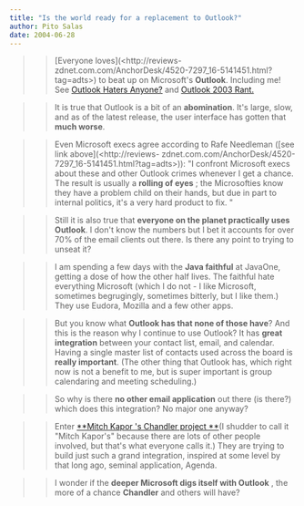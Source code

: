 ```yaml
---
title: "Is the world ready for a replacement to Outlook?"
author: Pito Salas
date: 2004-06-28
---
```



>>

>> [Everyone loves](<http://reviews-
zdnet.com.com/AnchorDesk/4520-7297_16-5141451.html?tag=adts>) to beat up on
Microsoft's **Outlook**. Including me! See [Outlook Haters
Anyone?](</weblogs/archives/000396.html>) and [Outlook 2003
Rant.](</weblogs/archives/000373.html>)

>>

>> It is true that Outlook is a bit of an **abomination**. It's large, slow,
and as of the latest release, the user interface has gotten that **much
worse**.

>>

>> Even Microsoft execs agree according to Rafe Needleman ([see link
above](<http://reviews-
zdnet.com.com/AnchorDesk/4520-7297_16-5141451.html?tag=adts>)): "I confront
Microsoft execs about these and other Outlook crimes whenever I get a chance.
The result is usually a **rolling of eyes** ; the Microsofties know they have
a problem child on their hands, but due in part to internal politics, it's a
very hard product to fix. "

>>

>> Still it is also true that **everyone on the planet practically uses
Outlook**. I don't know the numbers but I bet it accounts for over 70% of the
email clients out there. Is there any point to trying to unseat it?

>>

>> I am spending a few days with the **Java faithful** at JavaOne, getting a
dose of how the other half lives. The faithful hate everything Microsoft
(which I do not - I like Microsoft, sometimes begrugingly, sometimes bitterly,
but I like them.) They use Eudora, Mozilla and a few other apps.

>>

>> But you know what **Outlook has that none of those have**? And this is the
reason why I continue to use Outlook? It has **great integration** between
your contact list, email, and calendar. Having a single master list of
contacts used across the board is **really important**. (The other thing that
Outlook has, which right now is not a benefit to me, but is super important is
group calendaring and meeting scheduling.)

>>

>> So why is there **no other email application** out there (is there?) which
does this integration? No major one anyway?

>>

>> Enter [**Mitch Kapor 's Chandler project
**](<http://www.osafoundation.org/>)(I shudder to call it "Mitch Kapor's"
because there are lots of other people involved, but that's what everyone
calls it.) They are trying to build just such a grand integration, inspired at
some level by that long ago, seminal application, Agenda.

>>

>> I wonder if the **deeper Microsoft digs itself with Outlook** , the more of
a chance **Chandler** and others will have?



